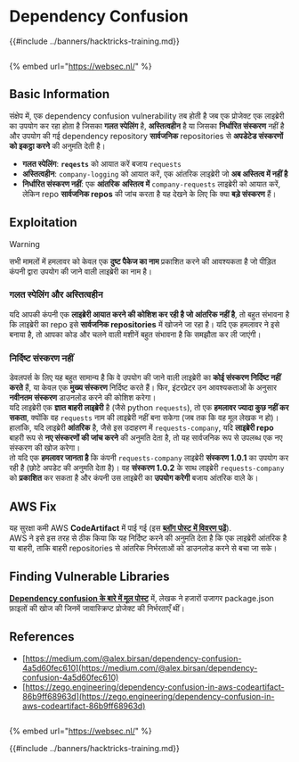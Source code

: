 # Dependency Confusion

{{#include ../banners/hacktricks-training.md}}

<figure><img src="https://pentest.eu/RENDER_WebSec_10fps_21sec_9MB_29042024.gif" alt=""><figcaption></figcaption></figure>

{% embed url="https://websec.nl/" %}

## Basic Information

संक्षेप में, एक dependency confusion vulnerability तब होती है जब एक प्रोजेक्ट एक लाइब्रेरी का उपयोग कर रहा होता है जिसका **गलत स्पेलिंग** है, **अस्तित्वहीन** है या जिसका **निर्धारित संस्करण** नहीं है और उपयोग की गई dependency repository **सार्वजनिक** repositories से **अपडेटेड संस्करणों को इकट्ठा करने** की अनुमति देती है।

- **गलत स्पेलिंग**: **`reqests`** को आयात करें बजाय `requests`
- **अस्तित्वहीन**: `company-logging` को आयात करें, एक आंतरिक लाइब्रेरी जो **अब अस्तित्व में नहीं है**
- **निर्धारित संस्करण नहीं**: एक **आंतरिक** **अस्तित्व में** `company-requests` लाइब्रेरी को आयात करें, लेकिन repo **सार्वजनिक repos** की जांच करता है यह देखने के लिए कि क्या **बड़े संस्करण** हैं।

## Exploitation

> [!WARNING]
> सभी मामलों में हमलावर को केवल एक **दुष्ट पैकेज का नाम** प्रकाशित करने की आवश्यकता है जो पीड़ित कंपनी द्वारा उपयोग की जाने वाली लाइब्रेरी का नाम है।

### गलत स्पेलिंग और अस्तित्वहीन

यदि आपकी कंपनी एक **लाइब्रेरी आयात करने की कोशिश कर रही है जो आंतरिक नहीं है**, तो बहुत संभावना है कि लाइब्रेरी का repo इसे **सार्वजनिक repositories** में खोजने जा रहा है। यदि एक हमलावर ने इसे बनाया है, तो आपका कोड और चलने वाली मशीनें बहुत संभावना है कि समझौता कर ली जाएंगी।

### निर्दिष्ट संस्करण नहीं

डेवलपर्स के लिए यह बहुत सामान्य है कि वे उपयोग की जाने वाली लाइब्रेरी का **कोई संस्करण निर्दिष्ट नहीं करते** हैं, या केवल एक **मुख्य संस्करण** निर्दिष्ट करते हैं। फिर, इंटरप्रेटर उन आवश्यकताओं के अनुसार **नवीनतम संस्करण** डाउनलोड करने की कोशिश करेगा।\
यदि लाइब्रेरी एक **ज्ञात बाहरी लाइब्रेरी** है (जैसे python `requests`), तो एक **हमलावर ज्यादा कुछ नहीं कर सकता**, क्योंकि वह `requests` नाम की लाइब्रेरी नहीं बना सकेगा (जब तक कि वह मूल लेखक न हो)।\
हालांकि, यदि लाइब्रेरी **आंतरिक** है, जैसे इस उदाहरण में `requests-company`, यदि **लाइब्रेरी repo** बाहरी रूप से **नए संस्करणों की जांच करने** की अनुमति देता है, तो यह सार्वजनिक रूप से उपलब्ध एक नए संस्करण की खोज करेगा।\
तो यदि एक **हमलावर जानता है** कि कंपनी `requests-company` लाइब्रेरी **संस्करण 1.0.1** का उपयोग कर रही है (छोटे अपडेट की अनुमति देता है)। वह **संस्करण 1.0.2** के साथ लाइब्रेरी `requests-company` को **प्रकाशित** कर सकता है और कंपनी उस लाइब्रेरी का **उपयोग करेगी** बजाय आंतरिक वाले के।

## AWS Fix

यह सुरक्षा कमी AWS **CodeArtifact** में पाई गई (इस [**ब्लॉग पोस्ट में विवरण पढ़ें**](https://zego.engineering/dependency-confusion-in-aws-codeartifact-86b9ff68963d)).\
AWS ने इसे इस तरह से ठीक किया कि यह निर्दिष्ट करने की अनुमति देता है कि एक लाइब्रेरी आंतरिक है या बाहरी, ताकि बाहरी repositories से आंतरिक निर्भरताओं को डाउनलोड करने से बचा जा सके।

## Finding Vulnerable Libraries

[**Dependency confusion के बारे में मूल पोस्ट**](https://medium.com/@alex.birsan/dependency-confusion-4a5d60fec610) में, लेखक ने हजारों उजागर package.json फ़ाइलों की खोज की जिनमें जावास्क्रिप्ट प्रोजेक्ट की निर्भरताएँ थीं।

## References

- [https://medium.com/@alex.birsan/dependency-confusion-4a5d60fec610](https://medium.com/@alex.birsan/dependency-confusion-4a5d60fec610)
- [https://zego.engineering/dependency-confusion-in-aws-codeartifact-86b9ff68963d](https://zego.engineering/dependency-confusion-in-aws-codeartifact-86b9ff68963d)

<figure><img src="https://pentest.eu/RENDER_WebSec_10fps_21sec_9MB_29042024.gif" alt=""><figcaption></figcaption></figure>

{% embed url="https://websec.nl/" %}

{{#include ../banners/hacktricks-training.md}}

